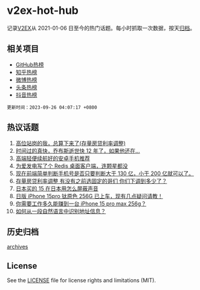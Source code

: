 # v2ex-hot-hub

 记录[V2EX](https://www.v2ex.com/)从 2021-01-06 日至今的热门话题。每小时抓取一次数据，按天[归档](archives)。
 
 ## 相关项目

- [GitHub热榜](https://github.com/lonnyzhang423/github-hot-hub)
- [知乎热榜](https://github.com/lonnyzhang423/zhihu-hot-hub)
- [微博热榜](https://github.com/lonnyzhang423/weibo-hot-hub)
- [头条热榜](https://github.com/lonnyzhang423/toutiao-hot-hub)
- [抖音热榜](https://github.com/lonnyzhang423/douyin-hot-hub)


 `更新时间：2023-09-26 04:07:17 +0800`

## 热议话题

1. [高位站岗的我，总算下来了(存量房贷利率调整)](https://www.v2ex.com/t/976790)
1. [时间过的真快，乔布斯逝世快 12 年了，如果他还在…](https://www.v2ex.com/t/976938)
1. [高端轻便续航好的安卓手机推荐](https://www.v2ex.com/t/976855)
1. [为爱发电写了个 Redis 桌面客户端，连颗星都没](https://www.v2ex.com/t/976991)
1. [现在前端简单判断手机号是否只要判断大于 130 亿，小于 200 亿就可以了。](https://www.v2ex.com/t/976806)
1. [存量房贷利率调整 有没有之前选固定的哥们 你们下调到多少了？](https://www.v2ex.com/t/976802)
1. [日本买的 15 在日本用怎么屏蔽声音](https://www.v2ex.com/t/976797)
1. [日版 iPhone 15pro 钛原色 256G 已上车，现有几点疑问请教！](https://www.v2ex.com/t/976889)
1. [你需要工作多久能赚到一台 iPhone 15 pro max 256g？](https://www.v2ex.com/t/976884)
1. [如何从一段自然语言中识别地址信息？](https://www.v2ex.com/t/976864)

## 历史归档

[archives](archives)

## License

See the [LICENSE](LICENSE) file for license rights and limitations (MIT).
